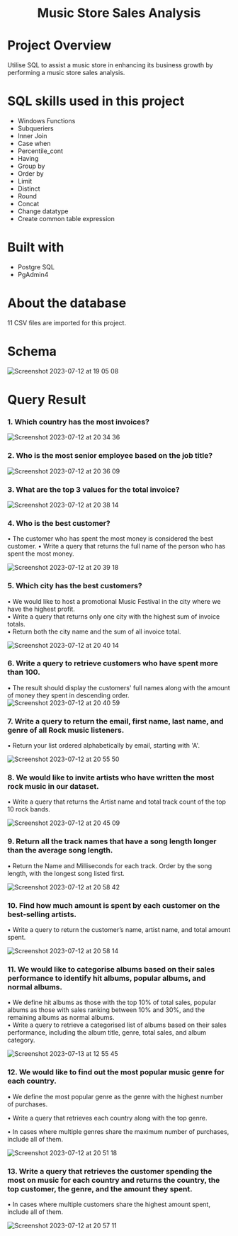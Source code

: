 # <p align="center">Music Store Sales Analysis</p> 
# Project Overview
Utilise SQL to assist a music store in enhancing its business growth by performing a music store sales analysis.

# SQL skills used in this project
* Windows Functions
* Subqueriers
* Inner Join
* Case when
* Percentile_cont
* Having
* Group by
* Order by
* Limit
* Distinct
* Round
* Concat
* Change datatype
* Create common table expression

# Built with
* Postgre SQL
* PgAdmin4

# About the database
11 CSV files are imported for this project.

# Schema
![Screenshot 2023-07-12 at 19 05 08](https://github.com/AnalystEric/SQL_Sales_Analysis---Music_Store/assets/127030648/588268b0-228e-4b12-a4aa-bef495d6a1cd)

# Query Result
### 1. Which country has the most invoices?

![Screenshot 2023-07-12 at 20 34 36](https://github.com/AnalystEric/SQL_Sales_Analysis---Music/assets/127030648/4e519ff2-35a0-4f84-925b-993f2b3eca90)

### 2. Who is the most senior employee based on the job title?

![Screenshot 2023-07-12 at 20 36 09](https://github.com/AnalystEric/SQL_Sales_Analysis---Music/assets/127030648/ff44ad43-73dd-4c2d-80bf-ccd458f2c0fb)

### 3. What are the top 3 values for the total invoice?

![Screenshot 2023-07-12 at 20 38 14](https://github.com/AnalystEric/SQL_Sales_Analysis---Music/assets/127030648/e9b80218-5865-4ea7-98fb-6e52350c1159)

### 4. Who is the best customer? 
•	The customer who has spent the most money is considered the best customer.
•	Write a query that returns the full name of the person who has spent the most money.

![Screenshot 2023-07-12 at 20 39 18](https://github.com/AnalystEric/SQL_Sales_Analysis---Music/assets/127030648/80071b70-8fc0-4325-acb1-1ad75f02b793)

### 5. Which city has the best customers?
•	We would like to host a promotional Music Festival in the city where we have the highest profit.\
•	Write a query that returns only one city with the highest sum of invoice totals.\
•	Return both the city name and the sum of all invoice total.

![Screenshot 2023-07-12 at 20 40 14](https://github.com/AnalystEric/SQL_Sales_Analysis---Music/assets/127030648/bf50d786-f3f8-44d9-8e1d-0ce12645d921)

### 6. Write a query to retrieve customers who have spent more than 100.
•	The result should display the customers' full names along with the amount of money they spent in descending order.\
![Screenshot 2023-07-12 at 20 40 59](https://github.com/AnalystEric/SQL_Sales_Analysis---Music/assets/127030648/7f263618-e0cd-4a05-be1b-a3591598766f)

### 7. Write a query to return the email, first name, last name, and genre of all Rock music listeners.
•	Return your list ordered alphabetically by email, starting with 'A'.

![Screenshot 2023-07-12 at 20 55 50](https://github.com/AnalystEric/SQL_Sales_Analysis---Music/assets/127030648/56c49c5a-b09b-429f-86f8-c9b78b2caaec)


### 8. We would like to invite artists who have written the most rock music in our dataset.
•	Write a query that returns the Artist name and total track count of the top 10 rock bands.

![Screenshot 2023-07-12 at 20 45 09](https://github.com/AnalystEric/SQL_Sales_Analysis---Music/assets/127030648/3dc8733d-fed7-4e1a-955c-eef714e0eb4d)

### 9. Return all the track names that have a song length longer than the average song length.
•	Return the Name and Milliseconds for each track. Order by the song length, with the longest song listed first.

![Screenshot 2023-07-12 at 20 58 42](https://github.com/AnalystEric/SQL_Sales_Analysis---Music/assets/127030648/6ecf4cf3-f513-4ccc-9c3d-aef258bc5947)


### 10. Find how much amount is spent by each customer on the best-selling artists.
•	Write a query to return the customer’s name, artist name, and total amount spent.

![Screenshot 2023-07-12 at 20 58 14](https://github.com/AnalystEric/SQL_Sales_Analysis---Music/assets/127030648/68f118c2-e5de-49fa-b2fd-a298a4f62428)

### 11. We would like to categorise albums based on their sales performance to identify hit albums, popular albums, and normal albums. 
•	We define hit albums as those with the top 10% of total sales, popular albums as those with sales ranking between 10% and 30%, and the remaining albums as normal albums.  
•	Write a query to retrieve a categorised list of albums based on their sales performance, including the album title, genre, total sales, and album category.

![Screenshot 2023-07-13 at 12 55 45](https://github.com/AnalystEric/SQL_Sales_Analysis---Music/assets/127030648/b098f403-7c7f-41d5-8e66-5794c5eb9900)

### 12. We would like to find out the most popular music genre for each country.
•	We define the most popular genre as the genre with the highest number of purchases.

•	Write a query that retrieves each country along with the top genre.

•	In cases where multiple genres share the maximum number of purchases, include all of them.

![Screenshot 2023-07-12 at 20 51 18](https://github.com/AnalystEric/SQL_Sales_Analysis---Music/assets/127030648/7634b980-2040-476b-8b5e-f4b2c48b8711)

### 13. Write a query that retrieves the customer spending the most on music for each country and returns the country, the top customer, the genre, and the amount they spent.
•	In cases where multiple customers share the highest amount spent, include all of them.

![Screenshot 2023-07-12 at 20 57 11](https://github.com/AnalystEric/SQL_Sales_Analysis---Music/assets/127030648/c60ae047-d98d-4315-8c52-bb9303fcde27)






